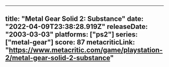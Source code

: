 
---
title: "Metal Gear Solid 2: Substance"
date: "2022-04-09T23:38:28.919Z"
releaseDate: "2003-03-03"
platforms: ["ps2"]
series: ["metal-gear"]
score: 87
metacriticLink: "https://www.metacritic.com/game/playstation-2/metal-gear-solid-2-substance"
---
